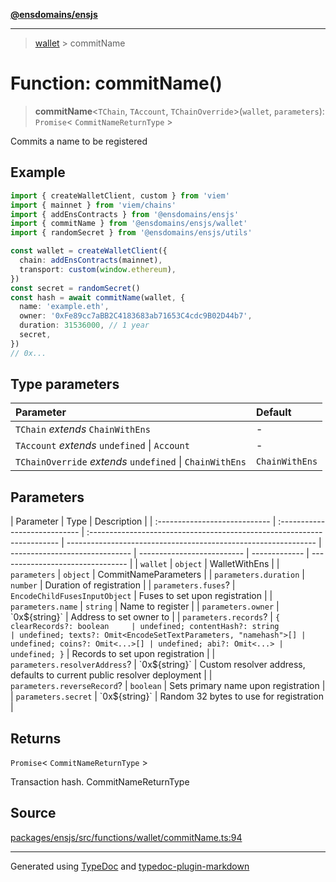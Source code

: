 [**@ensdomains/ensjs**](../README.md)

---

> [wallet](README.md) > commitName

# Function: commitName()

> **commitName**\<`TChain`, `TAccount`, `TChainOverride`\>(`wallet`, `parameters`): `Promise`\< `CommitNameReturnType` \>

Commits a name to be registered

## Example

```ts
import { createWalletClient, custom } from 'viem'
import { mainnet } from 'viem/chains'
import { addEnsContracts } from '@ensdomains/ensjs'
import { commitName } from '@ensdomains/ensjs/wallet'
import { randomSecret } from '@ensdomains/ensjs/utils'

const wallet = createWalletClient({
  chain: addEnsContracts(mainnet),
  transport: custom(window.ethereum),
})
const secret = randomSecret()
const hash = await commitName(wallet, {
  name: 'example.eth',
  owner: '0xFe89cc7aBB2C4183683ab71653C4cdc9B02D44b7',
  duration: 31536000, // 1 year
  secret,
})
// 0x...
```

## Type parameters

| Parameter                                                | Default        |
| :------------------------------------------------------- | :------------- |
| `TChain` _extends_ `ChainWithEns`                        | -              |
| `TAccount` _extends_ `undefined` \| `Account`            | -              |
| `TChainOverride` _extends_ `undefined` \| `ChainWithEns` | `ChainWithEns` |

## Parameters

| Parameter                     | Type                          | Description                                                             |
| :---------------------------- | :---------------------------- | :---------------------------------------------------------------------- | -------------------------------------------------------------- | ------------------------------ | -------------------------- | ------------- | -------------------------------- |
| `wallet`                      | `object`                      | WalletWithEns                                                           |
| `parameters`                  | `object`                      | CommitNameParameters                                                    |
| `parameters.duration`         | `number`                      | Duration of registration                                                |
| `parameters.fuses`?           | `EncodeChildFusesInputObject` | Fuses to set upon registration                                          |
| `parameters.name`             | `string`                      | Name to register                                                        |
| `parameters.owner`            | \`0x$\{string}\`              | Address to set owner to                                                 |
| `parameters.records`?         | `{ clearRecords?: boolean     | undefined; contentHash?: string                                         | undefined; texts?: Omit<EncodeSetTextParameters, "namehash">[] | undefined; coins?: Omit<...>[] | undefined; abi?: Omit<...> | undefined; }` | Records to set upon registration |
| `parameters.resolverAddress`? | \`0x$\{string}\`              | Custom resolver address, defaults to current public resolver deployment |
| `parameters.reverseRecord`?   | `boolean`                     | Sets primary name upon registration                                     |
| `parameters.secret`           | \`0x$\{string}\`              | Random 32 bytes to use for registration                                 |

## Returns

`Promise`\< `CommitNameReturnType` \>

Transaction hash. CommitNameReturnType

## Source

[packages/ensjs/src/functions/wallet/commitName.ts:94](https://github.com/ensdomains/ensjs-v3/blob/1b90b888/packages/ensjs/src/functions/wallet/commitName.ts#L94)

---

Generated using [TypeDoc](https://typedoc.org/) and [typedoc-plugin-markdown](https://www.npmjs.com/package/typedoc-plugin-markdown)
